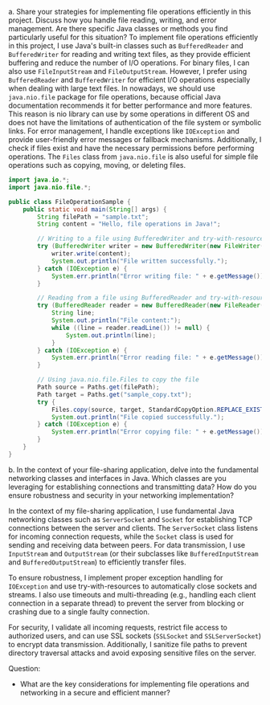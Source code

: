 a. Share your strategies for implementing file operations efficiently in this project. Discuss how you handle file reading, writing, and error management. Are there specific Java classes or methods you find particularly useful for this situation? 
To implement file operations efficiently in this project, I use Java's built-in classes such as `BufferedReader` and `BufferedWriter` for reading and writing text files, as they provide efficient buffering and reduce the number of I/O operations. For binary files, I can also use `FileInputStream` and `FileOutputStream`. 
However, I prefer using `BufferedReader` and `BufferedWriter` for efficient I/O operations especially when dealing with large text files.
In nowadays, we should use `java.nio.file` package for file operations, because official Java documentation recommends it for better performance and more features. This reason is nio library can use by some operations in different OS and does not have the limitations of authentication of the file system or symbolic links.
For error management, I handle exceptions like `IOException` and provide user-friendly error messages or fallback mechanisms. Additionally, I check if files exist and have the necessary permissions before performing operations. The `Files` class from `java.nio.file` is also useful for simple file operations such as copying, moving, or deleting files.


```java
import java.io.*;
import java.nio.file.*;

public class FileOperationSample {
    public static void main(String[] args) {
        String filePath = "sample.txt";
        String content = "Hello, file operations in Java!";

        // Writing to a file using BufferedWriter and try-with-resources
        try (BufferedWriter writer = new BufferedWriter(new FileWriter(filePath))) {
            writer.write(content);
            System.out.println("File written successfully.");
        } catch (IOException e) {
            System.err.println("Error writing file: " + e.getMessage());
        }

        // Reading from a file using BufferedReader and try-with-resources
        try (BufferedReader reader = new BufferedReader(new FileReader(filePath))) {
            String line;
            System.out.println("File content:");
            while ((line = reader.readLine()) != null) {
                System.out.println(line);
            }
        } catch (IOException e) {
            System.err.println("Error reading file: " + e.getMessage());
        }

        // Using java.nio.file.Files to copy the file
        Path source = Paths.get(filePath);
        Path target = Paths.get("sample_copy.txt");
        try {
            Files.copy(source, target, StandardCopyOption.REPLACE_EXISTING);
            System.out.println("File copied successfully.");
        } catch (IOException e) {
            System.err.println("Error copying file: " + e.getMessage());
        }
    }
}
```

b. In the context of your file-sharing application, delve into the fundamental networking classes and interfaces in Java. Which classes are you leveraging for establishing connections and transmitting data? How do you ensure robustness and security in your networking implementation? 


In the context of my file-sharing application, I use fundamental Java networking classes such as `ServerSocket` and `Socket` for establishing TCP connections between the server and clients. The `ServerSocket` class listens for incoming connection requests, while the `Socket` class is used for sending and receiving data between peers. For data transmission, I use `InputStream` and `OutputStream` (or their subclasses like `BufferedInputStream` and `BufferedOutputStream`) to efficiently transfer files.

To ensure robustness, I implement proper exception handling for `IOException` and use try-with-resources to automatically close sockets and streams. I also use timeouts and multi-threading (e.g., handling each client connection in a separate thread) to prevent the server from blocking or crashing due to a single faulty connection.

For security, I validate all incoming requests, restrict file access to authorized users, and can use SSL sockets (`SSLSocket` and `SSLServerSocket`) to encrypt data transmission. Additionally, I sanitize file paths to prevent directory traversal attacks and avoid exposing sensitive files on the server.

Question:
- What are the key considerations for implementing file operations and networking in a secure and efficient manner?